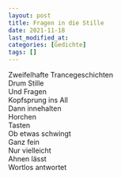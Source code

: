 ```yaml
---
layout: post
title: Fragen in die Stille
date: 2021-11-18
last_modified_at:
categories: [Gedichte]
tags: []
---
```


Zweifelhafte Trancegeschichten  
Drum Stille  
Und Fragen  
Kopfsprung ins All  
Dann innehalten  
Horchen  
Tasten  
Ob etwas schwingt  
Ganz fein  
Nur vielleicht  
Ahnen lässt  
Wortlos antwortet
